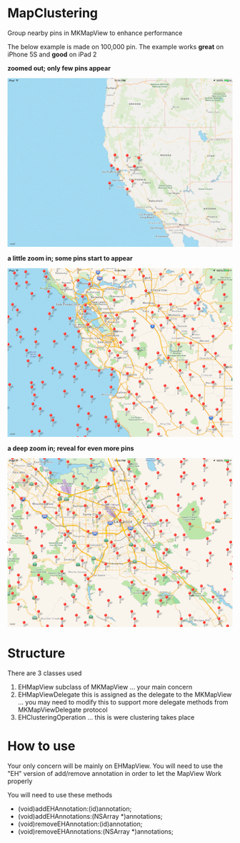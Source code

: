 MapClustering
=============

Group nearby pins in MKMapView to enhance performance

The below example is made on 100,000 pin. The example works **great** on iPhone 5S and **good** on iPad 2

**zoomed out; only few pins appear**

![zoomed out; only few pins appear](readMeImages/maps1.png)

**a little zoom in; some pins start to appear**

![a little zoom in; some pins start to appear](readMeImages/maps2.png)

**a deep zoom in; reveal for even more pins**

![a deep zoom in; reveal for even more pins](readMeImages/maps3.png)


Structure
=============

There are 3 classes used

1. EHMapView subclass of MKMapView ... your main concern
2. EHMapViewDelegate this is assigned as the delegate to the MKMapView ... you may need to modify this to support more delegate methods from MKMapViewDelegate protocol
3. EHClusteringOperation ... this is were clustering takes place


How to use
=============

Your only concern will be mainly on EHMapView. You will need to use the "EH" version of add/remove annotation in order to let the MapView Work properly

You will need to use these methods
* (void)addEHAnnotation:(id<MKAnnotation>)annotation;
* (void)addEHAnnotations:(NSArray *)annotations;
* (void)removeEHAnnotation:(id<MKAnnotation>)annotation;
* (void)removeEHAnnotations:(NSArray *)annotations;

